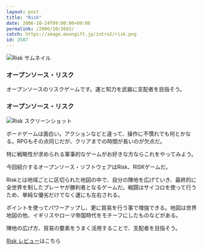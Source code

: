 ```yaml
---
layout: post
title: "Risk"
date: 2006-10-24T09:00:00+09:00
permalink: /2006/10/2602/
catch: https://image.moongift.jp/intro2/risk.png
id: 2587
---
```

 ![Risk サムネイル](https://image.moongift.jp/intro2/risk.t.png "Risk サムネイル")
  

### オープンソース・リスク
  
オープンソースのリスクゲームです。運と知力を武器に支配者を目指そう。  
<!--more-->  

### オープンソース・リスク
  

![Risk スクリーンショット](https://image.moongift.jp/intro2/risk.png "Risk スクリーンショット")

  

ボードゲームは面白い。アクションなどと違って、操作に不慣れでも何とかなる。RPGもその点同じだが、クリアまでの時間が長いのが欠点だ。

  

特に戦略性が求められる軍事的なゲームがお好きな方ならこれをやってみよう。

  

今回紹介するオープンソース・ソフトウェアはRisk、RISKゲームだ。

  

Riskとは地域ごとに区切られた地図の中で、自分の陣地を広げていき、最終的に全世界を制したプレーヤが勝利者となるゲームだ。戦闘はサイコロを使って行うため、単純な優劣だけでなく運にも左右される。

  

ポイントを使ってパワーアップし、更に貿易を行う事で増強できる。地図は世界地図の他、イギリスやローマ帝国時代をモチーフにしたものなどがある。

  

陣地の広げ方、貿易の要素をうまく活用することで、支配者を目指そう。

  

[Risk レビュー](http://oss.moongift.jp/review/i-2603.html)はこちら

